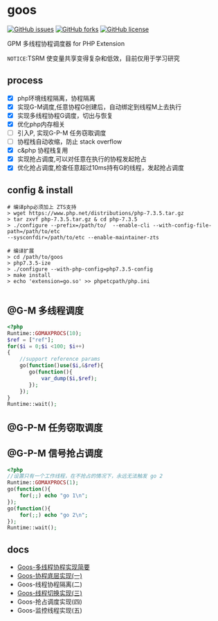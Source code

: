 # goos
<p>
<a href="https://github.com/brewlin/goos/issues"><img alt="GitHub issues" src="https://img.shields.io/github/issues/brewlin/goos"></a>
 <a href="https://github.com/brewlin/goos/network"><img alt="GitHub forks" src="https://img.shields.io/github/forks/brewlin/goos"></a>
 <a href="https://github.com/brewlin/goos/blob/master/LICENSE"><img alt="GitHub license" src="https://img.shields.io/github/license/brewlin/goos"></a>
 </p>

GPM 多线程协程调度器 for PHP Extension

`NOTICE`:TSRM 使变量共享变得复杂和低效，目前仅用于学习研究
## process
- [x] php环境线程隔离，协程隔离
- [x] 实现G-M调度,任意协程G创建后，自动绑定到线程M上去执行
- [x] 实现多线程协程G调度，切出与恢复
- [x] 优化php内存相关
- [ ] 引入P, 实现G-P-M 任务窃取调度
- [ ] 协程栈自动收缩，防止 stack overflow
- [x] c&php 协程栈复用
- [x] 实现抢占调度,可以对任意在执行的协程发起抢占
- [x] 优化抢占调度,检查任意超过10ms持有G的线程，发起抢占调度

## config & install
```asciidoc
# 编译php必须加上 ZTS支持
> wget https://www.php.net/distributions/php-7.3.5.tar.gz
> tar zxvf php-7.3.5.tar.gz & cd php-7.3.5
> ./configure --prefix=/path/to/  --enable-cli --with-config-file-path=/path/to/etc 
--sysconfdir=/path/to/etc --enable-maintainer-zts

# 编译扩展
> cd /path/to/goos
> php7.3.5-ize
> ./configure --with-php-config=php7.3.5-config
> make install
> echo 'extension=go.so' >> phpetcpath/php.ini 


```
## @G-M 多线程调度
```php
<?php
Runtime::GOMAXPROCS(10);
$ref = ["ref"];
for($i = 0;$i <100; $i++)
{
    //support reference params
    go(function()use($i,&$ref){
       go(function(){
           var_dump($i,$ref);
       });
    });
}
Runtime::wait();
```
## @G-P-M 任务窃取调度

## @G-P-M 信号抢占调度

```php
<?php
//设置只有一个工作线程，在不抢占的情况下，永远无法触发 go 2
Runtime::GOMAXPROCS(1);
go(function(){
    for(;;) echo "go 1\n"; 
});
go(function(){
    for(;;) echo "go 2\n";
});
Runtime::wait();
```
## docs
- [Goos-多线程协程实现简要](https://wiki.brewlin.com/wiki/blog/goos/Goos-%E5%A4%9A%E7%BA%BF%E7%A8%8B%E5%8D%8F%E7%A8%8B%E5%AE%9E%E7%8E%B0%E7%AE%80%E8%A6%81/)
- [Goos-协程底层实现(一)](https://wiki.brewlin.com/wiki/blog/goos/Goos-%E5%BA%95%E5%B1%82%E5%8D%8F%E7%A8%8B%E5%AE%9E%E7%8E%B0(%E4%B8%80)/)
- Goos-线程协程隔离(二)
- [Goos-线程切换实现(三)](https://wiki.brewlin.com/wiki/blog/goos/Goos-%E5%BA%95%E5%B1%82%E5%8D%8F%E7%A8%8B%E5%AE%9E%E7%8E%B0(%E4%B8%89)/)
- Goos-抢占调度实现(四)
- Goos-监控线程实现(五)

